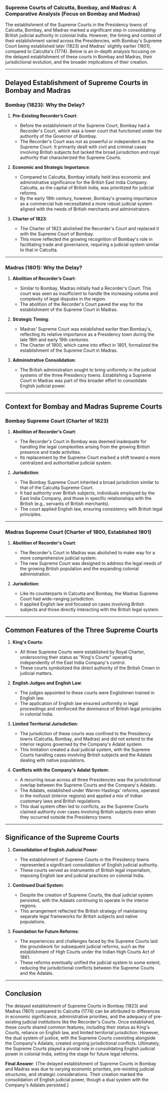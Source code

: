 ### Supreme Courts of Calcutta, Bombay, and Madras: A Comparative Analysis (Focus on Bombay and Madras)

The establishment of the Supreme Courts in the Presidency towns of Calcutta, Bombay, and Madras marked a significant step in consolidating British judicial authority in colonial India. However, the timing and context of their establishment varied across the Presidencies, with Bombay's Supreme Court being established later (1823) and Madras' slightly earlier (1801), compared to Calcutta's (1774). Below is an in-depth analysis focusing on the delayed establishment of these courts in Bombay and Madras, their jurisdictional evolution, and the broader implications of their creation.

---

## **Delayed Establishment of Supreme Courts in Bombay and Madras**

### **Bombay (1823): Why the Delay?**
1. **Pre-Existing Recorder’s Court**:
   - Before the establishment of the Supreme Court, Bombay had a Recorder's Court, which was a lower court that functioned under the authority of the Governor of Bombay.
   - The Recorder's Court was not as powerful or independent as the Supreme Court. It primarily dealt with civil and criminal cases involving British subjects but lacked the broad jurisdiction and royal authority that characterized the Supreme Courts.

2. **Economic and Strategic Importance**:
   - Compared to Calcutta, Bombay initially held less economic and administrative significance for the British East India Company. Calcutta, as the capital of British India, was prioritized for judicial reforms.
   - By the early 19th century, however, Bombay's growing importance as a commercial hub necessitated a more robust judicial system aligned with the needs of British merchants and administrators.

3. **Charter of 1823**:
   - The Charter of 1823 abolished the Recorder's Court and replaced it with the Supreme Court of Bombay.
   - This move reflected the growing recognition of Bombay's role in facilitating trade and governance, requiring a judicial system similar to that in Calcutta.

---

### **Madras (1801): Why the Delay?**
1. **Abolition of Recorder’s Court**:
   - Similar to Bombay, Madras initially had a Recorder's Court. This court was seen as insufficient to handle the increasing volume and complexity of legal disputes in the region.
   - The abolition of the Recorder's Court paved the way for the establishment of the Supreme Court in Madras.

2. **Strategic Timing**:
   - Madras' Supreme Court was established earlier than Bombay's, reflecting its relative importance as a Presidency town during the late 18th and early 19th centuries.
   - The Charter of 1800, which came into effect in 1801, formalized the establishment of the Supreme Court in Madras.

3. **Administrative Consolidation**:
   - The British administration sought to bring uniformity in the judicial systems of the three Presidency towns. Establishing a Supreme Court in Madras was part of this broader effort to consolidate English judicial power.

---

## **Context for Bombay and Madras Supreme Courts**

### **Bombay Supreme Court (Charter of 1823)**
1. **Abolition of Recorder's Court**:
   - The Recorder's Court in Bombay was deemed inadequate for handling the legal complexities arising from the growing British presence and trade activities.
   - Its replacement by the Supreme Court marked a shift toward a more centralized and authoritative judicial system.

2. **Jurisdiction**:
   - The Bombay Supreme Court inherited a broad jurisdiction similar to that of the Calcutta Supreme Court.
   - It had authority over British subjects, individuals employed by the East India Company, and those in specific relationships with the British (e.g., servants of British merchants).
   - The court applied English law, ensuring consistency with British legal principles.

---

### **Madras Supreme Court (Charter of 1800, Established 1801)**
1. **Abolition of Recorder's Court**:
   - The Recorder's Court in Madras was abolished to make way for a more comprehensive judicial system.
   - The new Supreme Court was designed to address the legal needs of the growing British population and the expanding colonial administration.

2. **Jurisdiction**:
   - Like its counterparts in Calcutta and Bombay, the Madras Supreme Court had wide-ranging jurisdiction.
   - It applied English law and focused on cases involving British subjects and those directly interacting with the British legal system.

---

## **Common Features of the Three Supreme Courts**

1. **King's Courts**:
   - All three Supreme Courts were established by Royal Charter, underscoring their status as "King's Courts" operating independently of the East India Company's control.
   - These courts symbolized the direct authority of the British Crown in judicial matters.

2. **English Judges and English Law**:
   - The judges appointed to these courts were Englishmen trained in English law.
   - The application of English law ensured uniformity in legal proceedings and reinforced the dominance of British legal principles in colonial India.

3. **Limited Territorial Jurisdiction**:
   - The jurisdiction of these courts was confined to the Presidency towns (Calcutta, Bombay, and Madras) and did not extend to the interior regions governed by the Company's Adalat system.
   - This limitation created a dual judicial system, with the Supreme Courts handling cases involving British subjects and the Adalats dealing with native populations.

4. **Conflicts with the Company's Adalat System**:
   - A recurring issue across all three Presidencies was the jurisdictional overlap between the Supreme Courts and the Company's Adalats.
   - The Adalats, established under Warren Hastings' reforms, operated in the mofussil (interior regions) and applied a mix of Indian customary laws and British regulations.
   - This dual system often led to conflicts, as the Supreme Courts claimed authority over cases involving British subjects even when they occurred outside the Presidency towns.

---

## **Significance of the Supreme Courts**

1. **Consolidation of English Judicial Power**:
   - The establishment of Supreme Courts in the Presidency towns represented a significant consolidation of English judicial authority.
   - These courts served as instruments of British legal imperialism, imposing English law and judicial practices on colonial India.

2. **Continued Dual System**:
   - Despite the creation of Supreme Courts, the dual judicial system persisted, with the Adalats continuing to operate in the interior regions.
   - This arrangement reflected the British strategy of maintaining separate legal frameworks for British subjects and native populations.

3. **Foundation for Future Reforms**:
   - The experiences and challenges faced by the Supreme Courts laid the groundwork for subsequent judicial reforms, such as the establishment of High Courts under the Indian High Courts Act of 1861.
   - These reforms eventually unified the judicial system to some extent, reducing the jurisdictional conflicts between the Supreme Courts and the Adalats.

---

## **Conclusion**

The delayed establishment of Supreme Courts in Bombay (1823) and Madras (1801) compared to Calcutta (1774) can be attributed to differences in economic significance, administrative priorities, and the adequacy of pre-existing judicial institutions like the Recorder's Courts. Once established, these courts shared common features, including their status as King's Courts, reliance on English law, and limited territorial jurisdiction. However, the dual system of justice, with the Supreme Courts coexisting alongside the Company's Adalats, created ongoing jurisdictional conflicts. Ultimately, the Supreme Courts played a pivotal role in consolidating English judicial power in colonial India, setting the stage for future legal reforms.

**Final Answer**: 
{The delayed establishment of Supreme Courts in Bombay and Madras was due to varying economic priorities, pre-existing judicial structures, and strategic considerations. Their creation marked the consolidation of English judicial power, though a dual system with the Company's Adalats persisted.}

